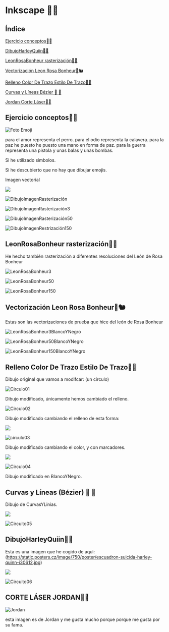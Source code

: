 # Inkscape 🐺🐨

## Índice 

[Ejercicio conceptos🐧🦓](#ejercicio-conceptos)

[DibujoHarleyQuiin🐰🐭](#dibujoharleyquiin)

[LeonRosaBonheur rasterización🦩🐯](#leonrosabonheur-rasterización)

[Vectorización Leon Rosa Bonheur🐾🐿️](#vectorización-leon-rosa-bonheur%EF%B8%8F)

[Relleno Color De Trazo Estilo De Trazo🐻‍❄️](#relleno-color-de-trazo-estilo-de-trazo%EF%B8%8F)

[Curvas y Líneas Bézier 🐽 🐷](#curvas-u-líneas--bézier--)

[Jordan Corte Láser🐸🐎](#)

## Ejercicio conceptos🐧🦓

![Foto Emoji](https://github.com/XXDARKNIGHTXX/SOLDADURA-Y-DISE-O/blob/main/IMG_20210324_110022.jpg)

para el amor representa el perro.
para el odio representa la calavera.
para la paz he puesto he puesto una mano en forma de paz.
para la guerra representa una pistola y unas balas y unas bombas.


Si he utilizado simbolos.


Si he descubierto que no hay que dibujar emojis.

Imagen vectorial

![](https://raw.githubusercontent.com/XXDARKNIGHTXX/SOLDADURA-Y-DISE-O/ec3f9e9ab8376b4b2eef464c2368847d3266c4d7/imagenvectorial.svg)

![DibujoImagenRasterización](https://raw.githubusercontent.com/XXDARKNIGHTXX/SOLDADURA-Y-DISE-O/main/RELLANO%20COLOR%20DE%20TRAZO/Captura%20de%20pantalla%20de%202021-03-26%2009-38-15.png)

![DibujoImagenRasterización3](https://raw.githubusercontent.com/XXDARKNIGHTXX/SOLDADURA-Y-DISE-O/main/ImagenRasterizaci%C3%B3n.svg.png)

![DibujoImagenRasterización50](https://raw.githubusercontent.com/XXDARKNIGHTXX/SOLDADURA-Y-DISE-O/main/ImagenRasterizaci%C3%B3n50.svg.png)

![DibujoImagenRestrización150](https://raw.githubusercontent.com/XXDARKNIGHTXX/SOLDADURA-Y-DISE-O/main/ImagenRasterizaci%C3%B3n150.svg.png)

## LeonRosaBonheur rasterización🦩🐯

He hecho también rasterización a diferentes resoluciones del León de Rosa Bonheur

![LeonRosaBonheur3](https://raw.githubusercontent.com/XXDARKNIGHTXX/SOLDADURA-Y-DISE-O/main/LeonRosaBonheur3.png)

![LeonRosaBonheur50](https://raw.githubusercontent.com/XXDARKNIGHTXX/SOLDADURA-Y-DISE-O/main/LeonRosaBonheur50.png)

![LeonRosaBonheur150](https://raw.githubusercontent.com/XXDARKNIGHTXX/SOLDADURA-Y-DISE-O/main/LeonRosaBonheur150.png)

## Vectorización Leon Rosa Bonheur🐾🐿️

Estas son las vectorizaciones de prueba que hice del león de Rosa Bonheur

![LeonRosaBonheur3BlancoYNegro](https://raw.githubusercontent.com/XXDARKNIGHTXX/SOLDADURA-Y-DISE-O/main/Captura%20de%20pantalla%20de%202021-03-24%2013-51-30.png)

![LeonRosaBonheur50BlancoYNegro](https://raw.githubusercontent.com/XXDARKNIGHTXX/SOLDADURA-Y-DISE-O/main/Captura%20de%20pantalla%20de%202021-03-24%2014-01-42.png)

![LeonRosaBonheur150BlancoYNegro](https://raw.githubusercontent.com/XXDARKNIGHTXX/SOLDADURA-Y-DISE-O/main/Captura%20de%20pantalla%20de%202021-03-24%2014-01-421.png)

## Relleno Color De Trazo Estilo De Trazo🐻‍❄️

Dibujo original que vamos a modifcar: (un circulo)

![Circulo01](https://raw.githubusercontent.com/XXDARKNIGHTXX/SOLDADURA-Y-DISE-O/45bd41a9efb3f81eaa8dd101a88bad4a70720215/RELLANO%20COLOR%20DE%20TRAZO/circulo01.svg)

Dibujo modificado, únicamente hemos cambiado el relleno.

![Circulo02](https://raw.githubusercontent.com/XXDARKNIGHTXX/SOLDADURA-Y-DISE-O/8fc14f8e6d57e6d0b852b46927c3497207c30961/RELLANO%20COLOR%20DE%20TRAZO/circulo02.svg)

Dibujo modificado cambiando el relleno de esta forma:

![](https://raw.githubusercontent.com/XXDARKNIGHTXX/SOLDADURA-Y-DISE-O/main/RELLANO%20COLOR%20DE%20TRAZO/Captura%20de%20pantalla%20de%202021-03-25%2010-27-14.png)

![circulo03](https://raw.githubusercontent.com/XXDARKNIGHTXX/SOLDADURA-Y-DISE-O/main/RELLANO%20COLOR%20DE%20TRAZO/Captura%20de%20pantalla%20de%202021-03-25%2010-45-33.png)

Dibujo modificado cambiando el color, y con marcadores.

![](https://raw.githubusercontent.com/XXDARKNIGHTXX/SOLDADURA-Y-DISE-O/main/RELLANO%20COLOR%20DE%20TRAZO/Captura%20de%20pantalla%20de%204%202021-03-25%2012-24-37.png)

![Circulo04](https://raw.githubusercontent.com/XXDARKNIGHTXX/SOLDADURA-Y-DISE-O/8a11c11042c1c03e7d7dd01a9880fdba5f58fd3b/RELLANO%20COLOR%20DE%20TRAZO/circulo04.svg)

Dibujo modificado en BlancoYNegro.

## Curvas y Líneas  (Bézier) 🐽 🐷

Dibujo de CurvasYLinias.

![](https://raw.githubusercontent.com/XXDARKNIGHTXX/SOLDADURA-Y-DISE-O/35e456c30e08b8336cfa217698c183064917bab5/CURVASYLINIAS.svg)

![Circuito05](https://raw.githubusercontent.com/XXDARKNIGHTXX/SOLDADURA-Y-DISE-O/main/RELLANO%20COLOR%20DE%20TRAZO/Captura%20de%20pantalla%20de%202021-03-25%2013-46-34.png)

## DibujoHarleyQuiin🐰🐭

Esta es una imagen que he cogido de aquì: (https://static.posters.cz/image/750/poster/escuadron-suicida-harley-quinn-i30612.jpg)

![](https://raw.githubusercontent.com/XXDARKNIGHTXX/SOLDADURA-Y-DISE-O/ca5b7cd6dd03b2deb58df7729017ba04b8219067/HarleyQuiin.svg)

![Circuito06](https://user-images.githubusercontent.com/78345788/112475867-937a0380-8d71-11eb-8f41-fd6fe3b6269b.png)

## CORTE LÁSER JORDAN🐸🐎

![Jordan](https://raw.githubusercontent.com/XXDARKNIGHTXX/SOLDADURA-Y-DISE-O/3b9fee5380f64a21eea83628adb8e04515045123/JORDANCORTEL%C3%81SER.svg)

esta imagen es de Jordan y me gusta mucho porque porque me gusta por su fama.
